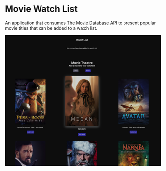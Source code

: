 # Movie Watch List

An application that consumes [The Movie Database API](https://www.themoviedb.org/) to present popular movie titles that can be added to a watch list.

![Image of app main screen](/public/movie-watchlist.png)